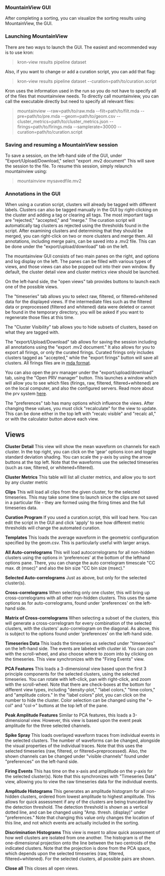 ### MountainView GUI

After completing a sorting, you can visualize the sorting results using MountainView, the GUI.

### Launching MountainView

There are two ways to launch the GUI. The easiest and recommended way is to use kron:

> kron-view results pipeline dataset

Also, if you want to change or add a curation script, you can add that flag:

> kron-view results pipeline dataset --curation=path/to/curation.script

Kron uses the information used in the run so you do not have to specify all of the files that mountainview needs. To directly call mountainview, you can call the executable directly but need to specify all relevant files: 

> mountainview --raw=path/to/raw.mda --filt=path/to/filt.mda --pre=path/to/pre.mda --geom=path/to/geom.csv --cluster_metrics=path/to/cluster_metrics.json --firings=path/to/firings.mda  --samplerate=30000 --curation=path/to/curation.script

### Saving and resuming a MountainView session

To save a session, on the left-hand side of the GUI, under "Export/Upload/Download," select "export .mv2 document" This will save the session to the file.
To resume this session, simply relaunch mountainview using:

>mountainview mysavedfile.mv2

### Annotations in the GUI

When using a curation script, clusters will already be tagged with different labels. Clusters can also be tagged manually in the GUI by right-clicking on the cluster and adding a tag or clearing all tags. The most important tags are "rejected," "accepted," and "merge." The curation script will automatically tag clusters as rejected using the thresholds found in the script.
After examining clusters and determining that they should be merged, you can right-click on two or more clusters and merge them.
All annotations, including merge pairs, can be saved into a .mv2 file. This can be done under the "export/upload/download" tab on the left.

The mountainview GUI consists of two main panes on the right, and options and log display on the left. The panes can be filled with various types of views, and those views can also be popped out into their own window. By default, the cluster detail view and cluster metrics view should be launched.

On the left-hand side, the "open views" tab provides buttons to launch each one of the possible views.

The "timeseries" tab allows you to select raw, filtered, or filtered+whitened data for the displayed views. If the intermediate files such as the filtered data or preprocessed (filtered and whitened) data were deleted or cannot be found in the temporary directory, you will be asked if you want to regenerate those files at this time.

The "Cluster Visibility" tab allows you to hide subsets of clusters, based on what they are tagged with.

The "export/Upload/Download" tab allows for saving the session including all annotations using the "export .mv2 document." It also allows for you to export all firings, or only the curated firings. Curated firings only includes clusters tagged as "accepted," while the "export firings" button will save all clusters. All firings files are in [mda format](mda_format.md).

You can also open the prv manager under the "export/upload/download" tab, using the "Open PRV manager" button. This launches a window which will allow you to see which files (firings, raw, filtered, filtered+whitened) are on the local computer, and also the configured servers. Read more about the prv system [here](prv_system.md).

The "preferences" tab has many options which influence the views. After changing these values, you must click "recalculate" for the view to update. This can be done either in the top left with "recalc visible" and "recalc all," or with the calculator button above each view.

## Views

**Cluster Detail**
This view will show the mean waveform on channels for each cluster. In the top right, you can click on the 'gear' options icon and toggle standard deviation shading. You can scale the y-axis by using the arrow buttons at the top left. Note that the waveforms use the selected timeseries (such as raw, filtered, or whitened+filtered).

**Cluster Metrics**
This table will list all cluster metrics, and allow you to sort by any cluster metric

**Clips**
This will load all clips from the given cluster, for the selected timeseries. This may take some time to launch since the clips are not saved in a particular file - they are formed using the firing times and the full timeseries data.

**Curation Program**
If you used a curation.script, this will load here. You can edit the script in the GUI and click 'apply' to see how different metric thresholds will change the automated curation.

**Templates**
This loads the average waveform in the geometric configuration specified by the geom.csv. This is particularly useful with larger arrays.

**All Auto-correlograms**
This will load autocorrelograms for all non-hidden clusters using the options in 'preferences' at the bottom of the lefthand options pane. There, you can change the auto correlogram timescale "CC max. dt (msec)" and also the bin size "CC bin size (msec)."

**Selected Auto-correlograms**
Just as above, but only for the selected cluster(s).

**Cross-correlograms**
When selecting only one cluster, this will bring up cross-correlograms with all other non-hidden clusters. This uses the same options as for auto-correlograms, found under 'preferences' on the left-hand side.

**Matrix of Cross-correlograms**
When selecting a subset of the clusters, this will generate a cross-correlogram for every combination of the selected clusters, with the clusters' auto-correlogram on the diagonal. As above, this is subject to the options found under 'preferences' on the left-hand side.

**Timeseries Data**
This loads the timeseries as selected under "timeseries" on the left-hand side. The events are labeled with cluster id. You can zoom with the scroll-wheel, and also choose where to zoom into by clicking on the timeseries. This view synchronizes with the "Firing Events" view.

**PCA Features**
This loads a 3-dimensional view based upon the first 3 principle components for the selected clusters, using the selected timeseries. You can rotate with left-click, pan with right-click, and zoom with the scroll-wheel. Note that there are check-boxes at the bottom for different view types, including "density-plot," "label colors," "time colors," and "amplitude colors." In the "label colors" plot, you can click on the number to hide the cluster. Color selection can be changed using the "<-col" and "col->" buttons at the top left of the pane.

**Peak Amplitude Features**
Similar to PCA features, this loads a 3-dimensional view. However, this view is based upon the event peak amplitude for the three selected channels.

**Spike Spray**
This loads overlayed waveform traces from individual events in the selected clusters. The number of waveforms can be changed, alongside the visual properties of the individual traces. Note that this uses the selected timeseries (raw, filtered, or filtered+preprocessed). Also, the shown channels can be changed under "visible channels" found under "preferences" on the left-hand side.

**Firing Events**
This has time on the x-axis and amplitude on the y-axis for the selected cluster(s). Note that this synchronizes with "Timeseries Data" view, allowing you to view the raw timeseries data for the individual events.

**Amplitude Histograms**
This generates an amplitude histogram for all non-hidden clusters, ordered from lowest amplitude to highest amplitude. This allows for quick assessment if any of the clusters are being truncated by the detection threshold. The detection threshold is shown as a vertical dotted line, and can be changed using "Amp. thresh. (display)" under "preferences." Note that changing this value only changes the location of this line, and not which events are actually included in the sorting.

**Discrimination Histograms**
This view is meant to allow quick assessment of how well clusters are isolated from one another. The histogram is of the one-dimensional projection onto the line between the two centroids of the indicated clusters. Note that the projection is done from the PCA space, which depends upon the selected timeseries (raw, filtered, filtered+whitened). For the selected clusters, all possible pairs are shown.

**Close all**
This closes all open views.
